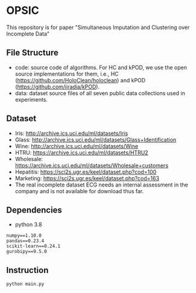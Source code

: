# OPSIC

This repository is for paper "Simultaneous Imputation and Clustering over Incomplete Data"

## File Structure

* code: source code of algorithms. For HC and kPOD, we use the open source implementations for them, i.e., HC (https://github.com/HoloClean/holoclean) and kPOD (https://github.com/iiradia/kPOD).
* data: dataset source files of all seven public data collections used in experiments.

## Dataset

- Iris: http://archive.ics.uci.edu/ml/datasets/Iris
- Glass: http://archive.ics.uci.edu/ml/datasets/Glass+Identification
- Wine: http://archive.ics.uci.edu/ml/datasets/Wine
- HTRU: https://archive.ics.uci.edu/ml/datasets/HTRU2
- Wholesale: https://archive.ics.uci.edu/ml/datasets/Wholesale+customers
- Hepatitis: https://sci2s.ugr.es/keel/dataset.php?cod=100
- Marketing: https://sci2s.ugr.es/keel/dataset.php?cod=163
- The real incomplete dataset ECG needs an internal assessment in the company and is not available for download thus far.

## Dependencies

* python 3.8
```
numpy==1.10.0
pandas==0.23.4
scikit-learn==0.24.1
gurobipy==9.5.0
```

## Instruction
```
python main.py
```